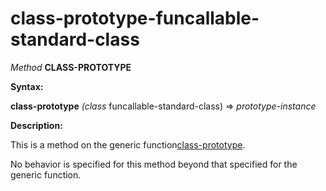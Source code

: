 class-prototype-funcallable-standard-class
==========================================

*Method* **CLASS-PROTOTYPE**

**Syntax:**

**class-prototype** *(class* funcallable-standard-class) => *prototype-instance*

**Description:**

This is a method on the generic function[class-prototype](class-prototype.md).

No behavior is specified for this method beyond that specified for the generic function.
